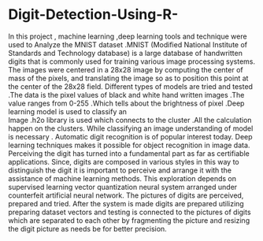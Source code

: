 # Digit-Detection-Using-R-
In this project , machine learning ,deep learning tools and technique were used 
to Analyze the MNIST dataset .MNIST (Modified National Institute of Standards 
and Technology database) is a large database of handwritten digits that is 
commonly used for training various image processing systems. The images 
were centered in a 28x28 image by computing the center of mass of the pixels, 
and translating the image so as to position this point at the center of the   28x28 
field. Different types of models are tried and tested .The data is the pixel values 
of black and white hand written images .The value ranges from 0-255  .Which 
tells about the brightness of pixel .Deep learning model is used to classify an    
Image .h2o library is used which connects to the cluster .All the calculation 
happen on the clusters. While classifying an image understanding of model is 
necessary . Automatic digit recognition is of popular interest today. Deep 
learning techniques    makes it possible for object recognition in image data. 
Perceiving the digit has turned into a fundamental part as far as certifiable 
applications. Since, digits are composed in various styles in this way to 
distinguish the digit it is important to perceive and arrange it with the assistance 
of machine learning methods. This exploration       depends on supervised 
learning vector quantization neural system arranged under counterfeit artificial 
neural network. The pictures of digits are perceived, prepared and tried. After 
the system is made digits are prepared utilizing preparing dataset vectors and 
testing is connected to the pictures of digits which are separated to each other 
by fragmenting the picture and resizing the digit picture as needs be for better 
precision. 
